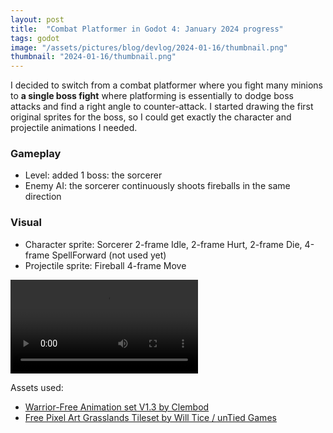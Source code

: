 ```yaml
---
layout: post
title:  "Combat Platformer in Godot 4: January 2024 progress"
tags: godot
image: "/assets/pictures/blog/devlog/2024-01-16/thumbnail.png"
thumbnail: "2024-01-16/thumbnail.png"
---
```


I decided to switch from a combat platformer where you fight many minions to **a single boss fight** where platforming is essentially to dodge boss attacks and find a right angle to counter-attack. I started drawing the first original sprites for the boss, so I could get exactly the character and projectile animations I needed.

### Gameplay

- Level: added 1 boss: the sorcerer
- Enemy AI: the sorcerer continuously shoots fireballs in the same direction

### Visual

- Character sprite: Sorcerer 2-frame Idle, 2-frame Hurt, 2-frame Die, 4-frame SpellForward (not used yet)
- Projectile sprite: Fireball 4-frame Move

<video autoplay="autoplay" loop="loop">
  <source src="/assets/pictures/blog/devlog/2024-01-16/2024-01-16 Godot 4 Platformer Combat progress - Boss - Fireball, Hurt and Die 640x360.webm" type="video/webm">
</video>

Assets used:
- [Warrior-Free Animation set V1.3 by Clembod](https://clembod.itch.io/warrior-free-animation-set)
- [Free Pixel Art Grasslands Tileset by Will Tice / unTied Games](https://untiedgames.itch.io/free-grasslands-tileset)


